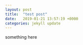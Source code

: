 ```yaml
---
layout: post
title:  "test post"
date:   2019-01-21 13:57:19 +0000
categories: jekyll update
---
```


something here
